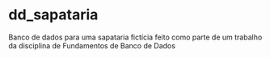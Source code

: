 # dd_sapataria
Banco de dados para uma sapataria fictícia feito como parte de um trabalho da disciplina de Fundamentos de Banco de Dados
